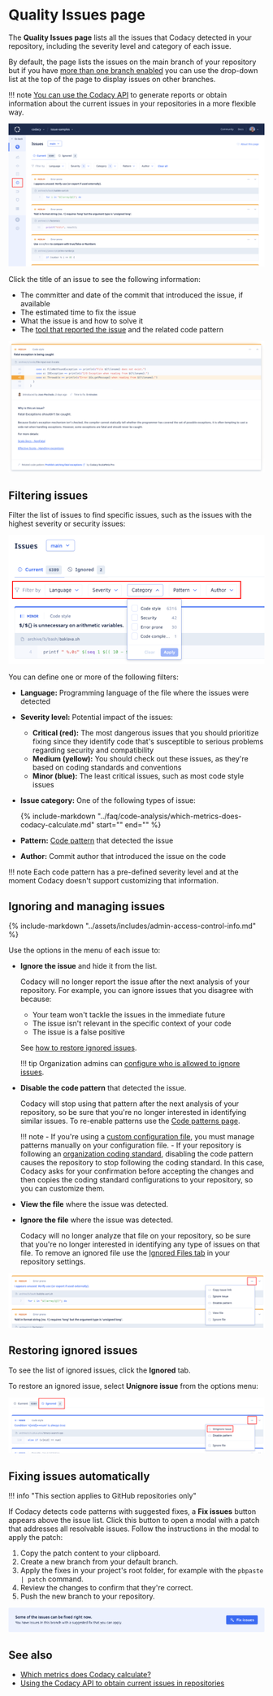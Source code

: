 # Quality Issues page

The **Quality Issues page** lists all the issues that Codacy detected in your repository, including the severity level and category of each issue.

By default, the page lists the issues on the main branch of your repository but if you have [more than one branch enabled](../repositories-configure/managing-branches.md) you can use the drop-down list at the top of the page to display issues on other branches.

!!! note
    [You can use the Codacy API](../codacy-api/examples/obtaining-current-issues-in-repositories.md) to generate reports or obtain information about the current issues in your repositories in a more flexible way.

![Issues page](images/issues.png)

<!--issue-details-start-->
Click the title of an issue to see the following information:

-   The committer and date of the commit that introduced the issue, if available
-   The estimated time to fix the issue
-   What the issue is and how to solve it
-   The [tool that reported the issue](../getting-started/supported-languages-and-tools.md) and the related code pattern
<!--issue-details-end-->

![Issue details](images/issues-detail.png)

## Filtering issues

Filter the list of issues to find specific issues, such as the issues with the highest severity or security issues:

![Filtering issues](images/issues-filter.png)

You can define one or more of the following filters:

-   **Language:** Programming language of the file where the issues were detected

-   **Severity level:** Potential impact of the issues:

    -   **Critical (red):** The most dangerous issues that you should prioritize fixing since they identify code that's susceptible to serious problems regarding security and compatibility
    -   **Medium (yellow):** You should check out these issues, as they're based on coding standards and conventions
    -   **Minor (blue):** The least critical issues, such as most code style issues

-   **Issue category:** One of the following types of issue:

    {%
        include-markdown "../faq/code-analysis/which-metrics-does-codacy-calculate.md"
        start="<!--issue-categories-start-->"
        end="<!--issue-categories-end-->"
    %}

-   **Pattern:** [Code pattern](../repositories-configure/configuring-code-patterns.md) that detected the issue

-   **Author:** Commit author that introduced the issue on the code

!!! note
    Each code pattern has a pre-defined severity level and at the moment Codacy doesn't support customizing that information.

## Ignoring and managing issues

{% include-markdown "../assets/includes/admin-access-control-info.md" %}

Use the options in the menu of each issue to:

-   **Ignore the issue** and hide it from the list.

    Codacy will no longer report the issue after the next analysis of your repository. For example, you can ignore issues that you disagree with because:

    -   Your team won't tackle the issues in the immediate future
    -   The issue isn't relevant in the specific context of your code
    -   The issue is a false positive

    See [how to restore ignored issues](#restoring-ignored-issues).

    !!! tip
        Organization admins can [configure who is allowed to ignore issues](../organizations/roles-and-permissions-for-organizations.md#change-analysis-configuration).

-   **Disable the code pattern** that detected the issue.

    Codacy will stop using that pattern after the next analysis of your repository, so be sure that you're no longer interested in identifying similar issues. To re-enable patterns use the [Code patterns page](../repositories-configure/configuring-code-patterns.md).

    !!! note
        -   If you're using a [custom configuration file](../repositories-configure/configuring-code-patterns.md#using-your-own-tool-configuration-files), you must manage patterns manually on your configuration file.
        -   If your repository is following an [organization coding standard](../organizations/using-coding-standards.md), disabling the code pattern causes the repository to stop following the coding standard. In this case, Codacy asks for your confirmation before accepting the changes and then copies the coding standard configurations to your repository, so you can customize them.

-   **View the file** where the issue was detected.

-   **Ignore the file** where the issue was detected.

    Codacy will no longer analyze that file on your repository, so be sure that you're no longer interested in identifying any type of issues on that file. To remove an ignored file use the [Ignored Files tab](../repositories-configure/ignoring-files.md) in your repository settings.

![Issue shortcuts menu](images/issues-menu.png)

## Restoring ignored issues

To see the list of ignored issues, click the **Ignored** tab.

To restore an ignored issue, select **Unignore issue** from the options menu:

![Restoring an ignored issue](images/issues-unignore.png)

## Fixing issues automatically

!!! info "This section applies to GitHub repositories only"

If Codacy detects code patterns with suggested fixes, a **Fix issues** button appears above the issue list. Click this button to open a modal with a patch that addresses all resolvable issues. Follow the instructions in the modal to apply the patch:

1.  Copy the patch content to your clipboard.
1.  Create a new branch from your default branch.
1.  Apply the fixes in your project's root folder, for example with the `pbpaste | patch` command.
1.  Review the changes to confirm that they're correct.
1.  Push the new branch to your repository.

![Fix issues button](images/issues-fix-issues-button.png)

## See also

-   [Which metrics does Codacy calculate?](../faq/code-analysis/which-metrics-does-codacy-calculate.md)
-   [Using the Codacy API to obtain current issues in repositories](../codacy-api/examples/obtaining-current-issues-in-repositories.md)
